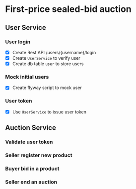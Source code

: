 # First-price sealed-bid auction

## User Service

### User login

- [x] Create Rest API /users/{username}/login
- [x] Create `UserService` to verify user
- [x] Create db table `user` to store users

### Mock initial users

- [x] Create flyway script to mock user

### User token

- [x] Use `UserService` to issue user token

## Auction Service

### Validate user token

### Seller register new product

### Buyer bid in a product

### Seller end an auction
